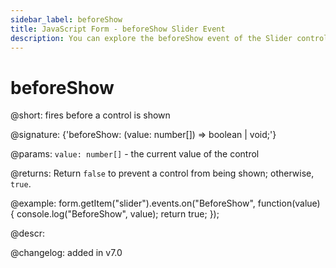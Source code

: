 ```yaml
---
sidebar_label: beforeShow
title: JavaScript Form - beforeShow Slider Event 
description: You can explore the beforeShow event of the Slider control of Form in the documentation of the DHTMLX JavaScript UI library. Browse developer guides and API reference, try out code examples and live demos, and download a free 30-day evaluation version of DHTMLX Suite 7.
---
```


# beforeShow

@short: fires before a control is shown

@signature: {'beforeShow: (value: number[]) => boolean | void;'}

@params:
`value: number[]` - the current value of the control

@returns:
Return `false` to prevent a control from being shown; otherwise, `true`.

@example:
form.getItem("slider").events.on("BeforeShow", function(value) {
    console.log("BeforeShow", value);
    return true;
});

@descr:

@changelog: added in v7.0
